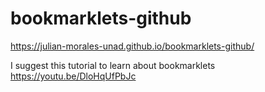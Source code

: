 # bookmarklets-github

<a href="https://julian-morales-unad.github.io/bookmarklets-github/">https://julian-morales-unad.github.io/bookmarklets-github/</a>


I suggest this tutorial to learn about bookmarklets <a href="https://youtu.be/DloHqUfPbJc">https://youtu.be/DloHqUfPbJc</a>